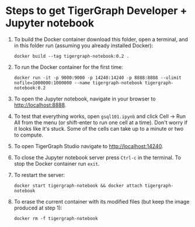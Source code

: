 Steps to get TigerGraph Developer + Jupyter notebook 
=================

1. To build the Docker container download this folder, open a terminal, and in this folder run (assuming you already installed Docker):

   `docker build --tag tigergraph-notebook:0.2 .`

2. To run the Docker container for the first time:

   `docker run -it -p 9000:9000 -p 14240:14240 -p 8888:8888 --ulimit nofile=1000000:1000000 --name tigergraph-notebook tigergraph-notebook:0.2`
      
3. To open the Jupyter notebook, navigate in your browser to [http://localhost:8888](http://localhost:8888).

4. To test that everything works, open `gsql101.ipynb` and click Cell -> Run All from the menu (or shift-enter to run one cell at a time). Don't worry if it looks like it's stuck. Some of the cells can take up to a minute or two to compute. 
5. To open TigerGraph Studio navigate to [http://localhost:14240](http://localhost:14240).

6. To close the Jupyter notebook server press `Ctrl-c` in the terminal. To stop the Docker container run `exit`.

7. To restart the server:

   `docker start tigergraph-notebook && docker attach tigergraph-notebook`

8. To erase the current container with its modified files (but keep the image produced at step 1):

   `docker rm -f tigergraph-notebook`